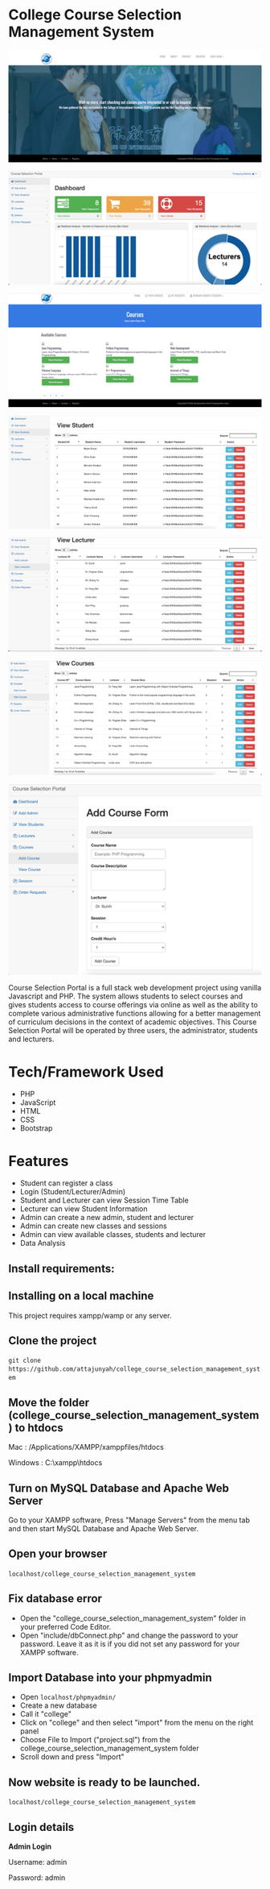 # College Course Selection Management System

![alt text](https://raw.githubusercontent.com/attajunyah/college_course_selection_management_system/master/college-homepage.png)

![alt text](https://raw.githubusercontent.com/attajunyah/college_course_selection_management_system/master/college-admin1.png)

![alt text](https://raw.githubusercontent.com/attajunyah/college_course_selection_management_system/master/college-courses.png)

![alt text](https://raw.githubusercontent.com/attajunyah/college_course_selection_management_system/master/college-table1.png)

![alt text](https://raw.githubusercontent.com/attajunyah/college_course_selection_management_system/master/college-table2.png)

![alt text](https://raw.githubusercontent.com/attajunyah/college_course_selection_management_system/master/college-table3.png)

![alt text](https://raw.githubusercontent.com/attajunyah/college_course_selection_management_system/master/college-table4.png)

Course Selection Portal is a full stack web development project using vanilla Javascript and PHP. The system allows students to select courses and gives students access to course offerings via online as well as the ability to complete various administrative functions allowing for a better management of curriculum decisions in the context of academic objectives. This Course Selection Portal will be operated by three users, the administrator, students and lecturers.


# Tech/Framework Used
* PHP
* JavaScript
* HTML
* CSS
* Bootstrap

# Features
* Student can register a class
* Login (Student/Lecturer/Admin)
* Student and Lecturer can view Session Time Table
* Lecturer can view Student Information
* Admin can create a new admin, student and lecturer
* Admin can create new classes and sessions
* Admin can view available classes, students and lecturer
* Data Analysis


## Install requirements:

## Installing on a local machine
This project requires xampp/wamp or any server.

## Clone the project 
``` git clone https://github.com/attajunyah/college_course_selection_management_system ```

## Move the folder (college_course_selection_management_system) to htdocs 
Mac : /Applications/XAMPP/xamppfiles/htdocs

Windows : C:\xampp\htdocs 

## Turn on MySQL Database and Apache Web Server 
Go to your XAMPP software, Press "Manage Servers" from the menu tab and then start MySQL Database and Apache Web Server. 

## Open your browser 
``` localhost/college_course_selection_management_system ```

## Fix database error 
* Open the "college_course_selection_management_system" folder in your preferred Code Editor. 
* Open "include/dbConnect.php" and change the password to your password. Leave it as it is if you did not set any password for your XAMPP software. 

## Import Database into your phpmyadmin 
* Open ``` localhost/phpmyadmin/ ```
* Create a new database
* Call it "college" 
* Click on "college" and then select "import" from the menu on the right panel
* Choose File to Import ("project.sql") from the college_course_selection_management_system folder
* Scroll down and press "Import" 

## Now website is ready to be launched. 
``` localhost/college_course_selection_management_system ```

## Login details 

**Admin Login**

Username: admin

Password: admin


